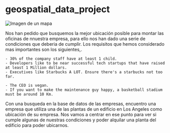 # geospatial_data_project

![Imagen de un mapa]("https://raw.githubusercontent.com/SergioCaler0/geospatial_data_project/main/img/mapa_readme.jpeg")

Nos han pedido que busquemos la mejor ubicación posible para montar las oficinas de nnuestra empresa, para ello nos han dado una serie de condiciones que deberia de cumplir.
Los requisitos que hemos considerado mas importantes son los siguientes,.
    
    
    - 30% of the company staff have at least 1 child.
    - Developers like to be near successful tech startups that have raised at least 1 Million dollars.
    - Executives like Starbucks A LOT. Ensure there's a starbucks not too far.
    
    - The CEO is vegan.
    - If you want to make the maintenance guy happy, a basketball stadium must be around 10 Km.

Con una busqueda en la base de datos de las empresas, encuentro una empresa que utiliza una de las plantas de un edificio en Los Angeles como ubicación de su empresa. Nos vamos a centrar en ese punto para ver si cumple algunas de nuestras condiciones y poder alquilar una planta del edificio para poder ubicarnos.



